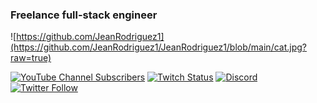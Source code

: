 ### Freelance full-stack engineer

![https://github.com/JeanRodriguez1](https://github.com/JeanRodriguez1/JeanRodriguez1/blob/main/cat.jpg?raw=true)

[![YouTube Channel Subscribers](https://img.shields.io/youtube/channel/subscribers/UCxPD7bsocoAMq8Dj18kmGyQ?style=social)](https://www.youtube.com/channel/UCp8Xpta1Mxy8073Aij8QA_g)
[![Twitch Status](https://img.shields.io/twitch/status/mouredev?style=social)](https://twitch.com/bellaquito_brr)
[![Discord](https://img.shields.io/discord/729672926432985098?style=social&label=Discord&logo=discord)](https://discord.gg/5RHFsyjx)
[![Twitter Follow](https://img.shields.io/twitter/follow/mouredev?style=social)](https://twitter.com/YanRodriguezZzz)


